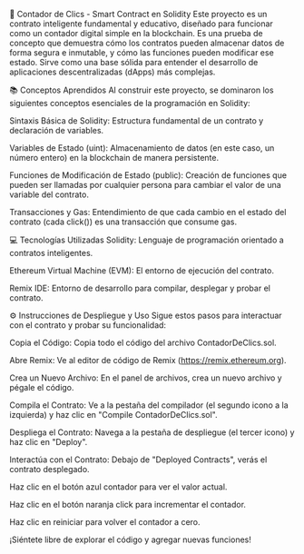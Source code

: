 🚀 Contador de Clics - Smart Contract en Solidity
Este proyecto es un contrato inteligente fundamental y educativo, diseñado para funcionar como un contador digital simple en la blockchain. Es una prueba de concepto que demuestra cómo los contratos pueden almacenar datos de forma segura e inmutable, y cómo las funciones pueden modificar ese estado. Sirve como una base sólida para entender el desarrollo de aplicaciones descentralizadas (dApps) más complejas.

📚 Conceptos Aprendidos
Al construir este proyecto, se dominaron los siguientes conceptos esenciales de la programación en Solidity:

Sintaxis Básica de Solidity: Estructura fundamental de un contrato y declaración de variables.

Variables de Estado (uint): Almacenamiento de datos (en este caso, un número entero) en la blockchain de manera persistente.

Funciones de Modificación de Estado (public): Creación de funciones que pueden ser llamadas por cualquier persona para cambiar el valor de una variable del contrato.

Transacciones y Gas: Entendimiento de que cada cambio en el estado del contrato (cada click()) es una transacción que consume gas.

💻 Tecnologías Utilizadas
Solidity: Lenguaje de programación orientado a contratos inteligentes.

Ethereum Virtual Machine (EVM): El entorno de ejecución del contrato.

Remix IDE: Entorno de desarrollo para compilar, desplegar y probar el contrato.

⚙️ Instrucciones de Despliegue y Uso
Sigue estos pasos para interactuar con el contrato y probar su funcionalidad:

Copia el Código: Copia todo el código del archivo ContadorDeClics.sol.

Abre Remix: Ve al editor de código de Remix (https://remix.ethereum.org).

Crea un Nuevo Archivo: En el panel de archivos, crea un nuevo archivo y pégale el código.

Compila el Contrato: Ve a la pestaña del compilador (el segundo icono a la izquierda) y haz clic en "Compile ContadorDeClics.sol".

Despliega el Contrato: Navega a la pestaña de despliegue (el tercer icono) y haz clic en "Deploy".

Interactúa con el Contrato: Debajo de "Deployed Contracts", verás el contrato desplegado.

Haz clic en el botón azul contador para ver el valor actual.

Haz clic en el botón naranja click para incrementar el contador.

Haz clic en reiniciar para volver el contador a cero.

¡Siéntete libre de explorar el código y agregar nuevas funciones!